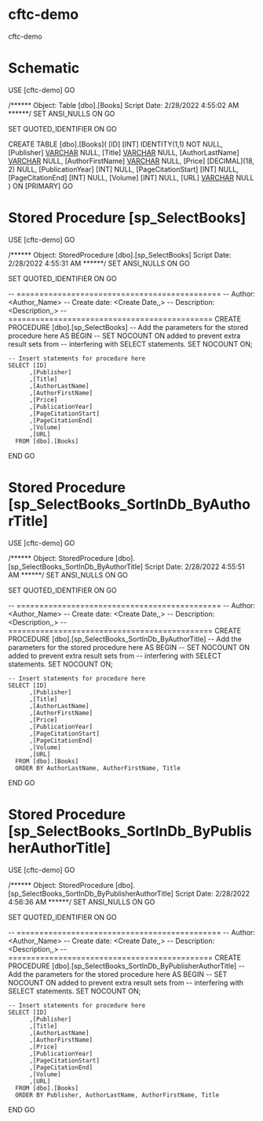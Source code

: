 # cftc-demo
cftc-demo

# Schematic

USE [cftc-demo]
GO

/****** Object:  Table [dbo].[Books]    Script Date: 2/28/2022 4:55:02 AM ******/
SET ANSI_NULLS ON
GO

SET QUOTED_IDENTIFIER ON
GO

CREATE TABLE [dbo].[Books](
	[ID] [INT] IDENTITY(1,1) NOT NULL,
	[Publisher] [VARCHAR](255) NULL,
	[Title] [VARCHAR](255) NULL,
	[AuthorLastName] [VARCHAR](255) NULL,
	[AuthorFirstName] [VARCHAR](255) NULL,
	[Price] [DECIMAL](18, 2) NULL,
	[PublicationYear] [INT] NULL,
	[PageCitationStart] [INT] NULL,
	[PageCitationEnd] [INT] NULL,
	[Volume] [INT] NULL,
	[URL] [VARCHAR](255) NULL
) ON [PRIMARY]
GO


# Stored Procedure [sp_SelectBooks]

USE [cftc-demo]
GO

/****** Object:  StoredProcedure [dbo].[sp_SelectBooks]    Script Date: 2/28/2022 4:55:31 AM ******/
SET ANSI_NULLS ON
GO

SET QUOTED_IDENTIFIER ON
GO

-- =============================================
-- Author:		<Author,,Name>
-- Create date: <Create Date,,>
-- Description:	<Description,,>
-- =============================================
CREATE PROCEDURE [dbo].[sp_SelectBooks]
	-- Add the parameters for the stored procedure here
AS
BEGIN
	-- SET NOCOUNT ON added to prevent extra result sets from
	-- interfering with SELECT statements.
	SET NOCOUNT ON;

    -- Insert statements for procedure here
	SELECT [ID]
		  ,[Publisher]
		  ,[Title]
		  ,[AuthorLastName]
		  ,[AuthorFirstName]
		  ,[Price]
		  ,[PublicationYear]
		  ,[PageCitationStart]
		  ,[PageCitationEnd]
		  ,[Volume]
		  ,[URL]
	  FROM [dbo].[Books]
  END
GO

# Stored Procedure [sp_SelectBooks_SortInDb_ByAuthorTitle]



USE [cftc-demo]
GO

/****** Object:  StoredProcedure [dbo].[sp_SelectBooks_SortInDb_ByAuthorTitle]    Script Date: 2/28/2022 4:55:51 AM ******/
SET ANSI_NULLS ON
GO

SET QUOTED_IDENTIFIER ON
GO

-- =============================================
-- Author:		<Author,,Name>
-- Create date: <Create Date,,>
-- Description:	<Description,,>
-- =============================================
CREATE PROCEDURE [dbo].[sp_SelectBooks_SortInDb_ByAuthorTitle]
	-- Add the parameters for the stored procedure here
AS
BEGIN
	-- SET NOCOUNT ON added to prevent extra result sets from
	-- interfering with SELECT statements.
	SET NOCOUNT ON;

    -- Insert statements for procedure here
	SELECT [ID]
		  ,[Publisher]
		  ,[Title]
		  ,[AuthorLastName]
		  ,[AuthorFirstName]
		  ,[Price]
		  ,[PublicationYear]
		  ,[PageCitationStart]
		  ,[PageCitationEnd]
		  ,[Volume]
		  ,[URL]
	  FROM [dbo].[Books]
	  ORDER BY AuthorLastName, AuthorFirstName, Title
  END
GO

# Stored Procedure [sp_SelectBooks_SortInDb_ByPublisherAuthorTitle]

USE [cftc-demo]
GO

/****** Object:  StoredProcedure [dbo].[sp_SelectBooks_SortInDb_ByPublisherAuthorTitle]    Script Date: 2/28/2022 4:56:36 AM ******/
SET ANSI_NULLS ON
GO

SET QUOTED_IDENTIFIER ON
GO

-- =============================================
-- Author:		<Author,,Name>
-- Create date: <Create Date,,>
-- Description:	<Description,,>
-- =============================================
CREATE PROCEDURE [dbo].[sp_SelectBooks_SortInDb_ByPublisherAuthorTitle]
	-- Add the parameters for the stored procedure here
AS
BEGIN
	-- SET NOCOUNT ON added to prevent extra result sets from
	-- interfering with SELECT statements.
	SET NOCOUNT ON;

    -- Insert statements for procedure here
	SELECT [ID]
		  ,[Publisher]
		  ,[Title]
		  ,[AuthorLastName]
		  ,[AuthorFirstName]
		  ,[Price]
		  ,[PublicationYear]
		  ,[PageCitationStart]
		  ,[PageCitationEnd]
		  ,[Volume]
		  ,[URL]
	  FROM [dbo].[Books]
	  ORDER BY Publisher, AuthorLastName, AuthorFirstName, Title
  END
GO




